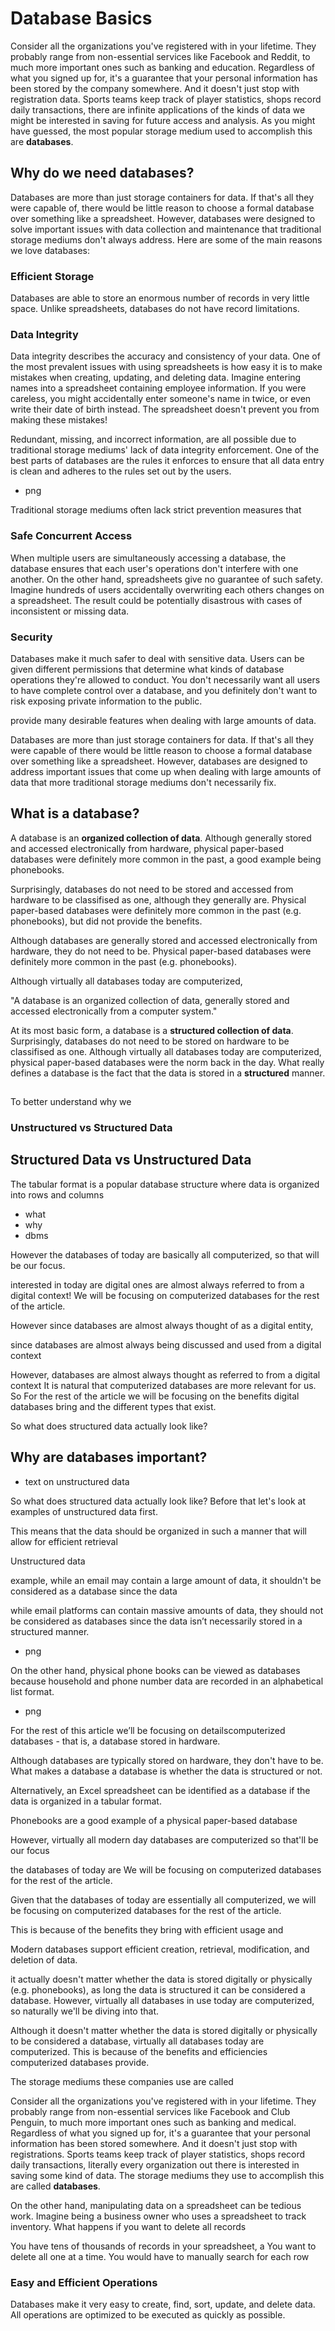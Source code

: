 # Database Basics

Consider all the organizations you've registered with in your lifetime. They probably range from non-essential services like Facebook and Reddit, to much more important ones such as banking and education. Regardless of what you signed up for, it's a guarantee that your personal information has been stored by the company somewhere. And it doesn't just stop with registration data. Sports teams keep track of player statistics, shops record daily transactions, there are infinite applications of the kinds of data we might be interested in saving for future access and analysis. As you might have guessed, the most popular storage medium used to accomplish this are **databases**.

## Why do we need databases?

Databases are more than just storage containers for data. If that's all they were capable of, there would be little reason to choose a formal database over something like a spreadsheet. However, databases were designed to solve important issues with data collection and maintenance that traditional storage mediums don't always address. Here are some of the main reasons we love databases:

### Efficient Storage
Databases are able to store an enormous number of records in very little space. Unlike spreadsheets, databases do not have record limitations.

### Data Integrity
Data integrity describes the accuracy and consistency of your data. One of the most prevalent issues with using spreadsheets is how easy it is to make mistakes when creating, updating, and deleting data. Imagine entering names into a spreadsheet containing employee information. If you were careless, you might accidentally enter someone's name in twice, or even write their date of birth instead. The spreadsheet doesn't prevent you from making these mistakes!

Redundant, missing, and incorrect information, are all possible due to traditional storage mediums' lack of data integrity enforcement. One of the best parts of databases are the rules it enforces to ensure that all data entry is clean and adheres to the rules set out by the users.

- png

 Traditional storage mediums often lack strict prevention measures that

### Safe Concurrent Access
When multiple users are simultaneously accessing a database, the database ensures that each user's operations don't interfere with one another. On the other hand, spreadsheets give no guarantee of such safety. Imagine hundreds of users accidentally overwriting each others changes on a spreadsheet. The result could be potentially disastrous with cases of inconsistent or missing data. 

### Security
Databases make it much safer to deal with sensitive data. Users can be given different permissions that determine what kinds of database operations they're allowed to conduct. You don't necessarily want all users to have complete control over a database, and you definitely don't want to risk exposing private information to the public.




 provide many desirable features when dealing with large amounts of data.

Databases are more than just storage containers for data. If that's all they were capable of there would be little reason to choose a formal database over something like a spreadsheet. However, databases are designed to address important issues that come up when dealing with large amounts of data that more traditional storage mediums don't necessarily fix.

## What is a database?

A database is an **organized collection of data**. Although generally stored and accessed electronically from hardware, physical paper-based databases were definitely more common in the past, a good example being phonebooks.


Surprisingly, databases do not need to be stored and accessed from hardware to be classifised as one, although they generally are. Physical paper-based databases were definitely more common in the past (e.g. phonebooks), but did not provide the benefits.

 Although databases are generally stored and accessed electronically from hardware, they do not need to be. Physical paper-based databases were definitely more common in the past (e.g. phonebooks).

 Although virtually all databases today are computerized,



"A database is an organized collection of data, generally stored and accessed electronically from a computer system."

At its most basic form, a database is a **structured collection of data**. Surprisingly, databases do not need to be stored on hardware to be classifised as one. Although virtually all databases today are computerized, physical paper-based databases were the norm back in the day. What really defines a database is the fact that the data is stored in a **structured** manner.

## 

To better understand why we

### Unstructured vs Structured Data

## Structured Data vs Unstructured Data 


The tabular format is a popular database structure where data is organized into rows and columns

- what
- why
- dbms

However the databases of today are basically all computerized, so that will be our focus. 

interested in today are digital ones  are almost always referred to from a digital context! We will be focusing on computerized databases for the rest of the article. 

However since databases are almost always thought of as a digital entity,

 since databases are almost always being discussed and used from a digital context 

However, databases are almost always thought as   referred to from a digital context   It is natural that computerized databases are more relevant for us. So For the rest of the article we will be focusing on the benefits digital databases bring and the different types that exist.

So what does structured data actually look like? 

## Why are databases important?
- text on unstructured data


So what does structured data actually look like? Before that let's look at examples of unstructured data first.

 This means that the data should be organized in such a manner that will allow for efficient retrieval   

Unstructured data


 example, while an email may contain a large amount of data, it shouldn't be considered as a database since the data 

while email platforms can contain massive amounts of data, they should not be considered as databases since the data isn’t necessarily stored in a structured manner.

- png

On the other hand, physical phone books can be viewed as databases because household and phone number data are recorded in an alphabetical list format. 

- png

For the rest of this article we’ll be focusing on detailscomputerized databases - that is, a database stored in hardware. 



Although databases are typically stored on hardware, they don't have to be. What makes a database a database is whether the data is structured or not.

Alternatively, an Excel spreadsheet can be identified as a database if the data is organized in a tabular format.

Phonebooks are a good example of a physical paper-based database 

However, virtually all modern day databases are computerized so that'll be our focus 

 the databases of today are We will be focusing on computerized databases for the rest of the article. 

Given that the databases of today are essentially all computerized, we will be focusing on computerized databases for the rest of the article. 

This is because of the benefits they bring with efficient usage and  

Modern databases support efficient creation, retrieval, modification, and deletion of data. 

  it actually doesn't matter whether the data is stored digitally or physically (e.g. phonebooks), as long the data is structured it can be considered a database. However, virtually all databases in use today are computerized, so naturally we'll be diving into that. 

  Although it doesn't matter whether the data is stored digitally or physically to be considered a database, virtually all databases today are computerized. This is because of the benefits and efficiencies computerized databases provide.


  The storage mediums these companies use are called


  Consider all the organizations you've registered with in your lifetime. They probably range from non-essential services like Facebook and Club Penguin, to much more important ones such as banking and medical. Regardless of what you signed up for, it's a guarantee that your personal information has been stored somewhere. And it doesn't just stop with registrations. Sports teams keep track of player statistics, shops record daily transactions, literally every organization out there is interested in saving some kind of data. The storage mediums they use to accomplish this are called **databases**. 


On the other hand, manipulating data on a spreadsheet can be tedious work. Imagine being a business owner who uses a spreadsheet to track inventory. What happens if you want to delete all records

You have tens of thousands of records in your spreadsheet, a  You want to delete all   one at a time. You would have to manually search for each row 


### Easy and Efficient Operations
Databases make it very easy to create, find, sort, update, and delete data. All operations are optimized to be executed as quickly as possible.